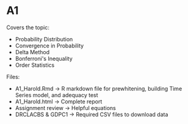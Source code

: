 # A1

Covers the topic:
- Probability Distribution
- Convergence in Probability
- Delta Method
- Bonferroni's Inequality
- Order Statistics

Files:
- A1_Harold.Rmd -> R markdown file for prewhitening, building Time Series model, and adequacy test
- A1_Harold.html -> Complete report
- Assignment review -> Helpful equations
- DRCLACBS & GDPC1 -> Required CSV files to download data
